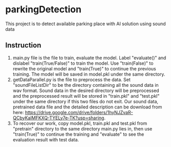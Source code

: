 # parkingDetection
This project is to detect available parking place with AI solution using sound data 
## Instruction
1. main.py file is the file to train, evaluate the model. Label "evaluate()" and dislabel "train(True/False)" to train the model. Use "train(False)" to rewrite the original model and "train(True)" to continue the previous training. The model will be saved in model.pkl under the same directory.
2. getDataParallel.py is the file to preprocess the data. Set "soundFileListDir" to be the directory containing all the sound data in wav format. Sound data in the desired directory will be preprocessed and the preprocessed result will be stored in "train.pkl" and "test.pkl" under the same directory if this two files do not exit. Our sound data, pretrained data file  and the detailed description can be download from here: <https://drive.google.com/drive/folders/1hyNJZvaR-QCbyKaIMFKXQ-TYELy7e-TK?usp=sharing>. 
3. To recover our work, copy model.pkl, train.pkl and test.pkl from "pretrain" directory to the same directory main.py lies in, then use "train(True)" to continue the training and "evaluate" to see the evaluation result with test data. 
